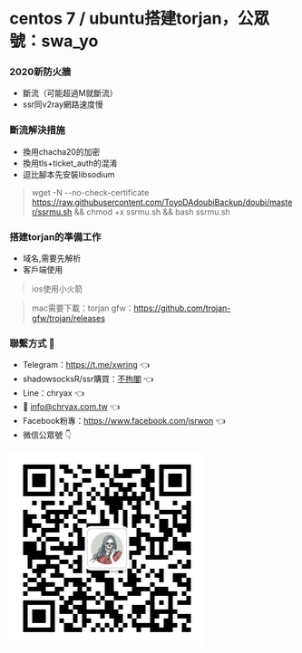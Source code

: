 # centos 7 / ubuntu搭建torjan，公眾號：swa_yo

### 2020新防火牆
* 斷流（可能超過M就斷流）
* ssr同v2ray網路速度慢

### 斷流解決措施
* 換用chacha20的加密
* 換用tls+ticket_auth的混淆
* 逗比腳本先安裝libsodium
> wget -N --no-check-certificate https://raw.githubusercontent.com/ToyoDAdoubiBackup/doubi/master/ssrmu.sh && chmod +x ssrmu.sh && bash ssrmu.sh

### 搭建torjan的準備工作
* 域名,需要先解析
* 客戶端使用
> ios使用小火箭

> mac需要下載：torjan gfw：https://github.com/trojan-gfw/trojan/releases


### 聯繫方式 :bell:

- Telegram：https://t.me/xwring :point_left:
- shadowsocksR/ssr購買：[不拘閣](https://affman.top) :point_left:
- Line：chryax :point_left:
- :email: info@chryax.com.tw :point_left:
- Facebook粉專：https://www.facebook.com/jsrwon :point_left:
- 微信公眾號 :point_down:

![image](https://github.com/hkjswong/shadowsocksR-setup/blob/master/%E5%BE%AE%E4%BF%A1%E5%85%AC%E7%9C%BE%E8%99%9F.jpg)
